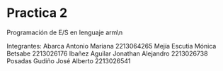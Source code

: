 # Practica 2

Programación de E/S en lenguaje arm\n

Integrantes: 
Abarca Antonio Mariana            2213064265 
Mejía Escutia Mónica Betsabe      2213026176
Ibañez Aguilar Jonathan Alejandro 2213026738
Posadas Gudiño José Alberto       2213026541

